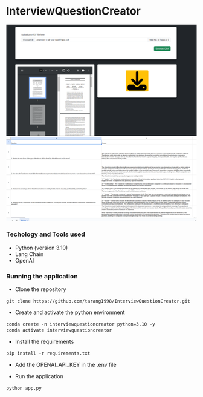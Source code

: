 # InterviewQuestionCreator

![alt text](/screenshots/image.png)
![alt text](/screenshots/image-1.png)

### Techology and Tools used
- Python (version 3.10)
- Lang Chain 
- OpenAI 

### Running the application

- Clone the repository
```
git clone https://github.com/tarang1998/InterviewQuestionCreator.git
```
- Create and activate the python environment

```
conda create -n interviewquestioncreator python=3.10 -y
conda activate interviewquestioncreator
```

- Install the requirements 
```
pip install -r requirements.txt
```

- Add the OPENAI_API_KEY in the .env file 

- Run the application
```
python app.py
```
